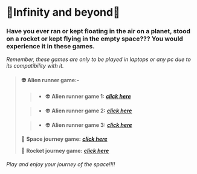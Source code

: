 # 🌌Infinity and beyond🌌

### Have you ever ran or kept floating in the air on a planet, stood on a rocket or kept flying in the empty space??? You would experience it in these games.

*Remember, these games are only to be played in laptops or any pc due to its compatibility with it.*

> #### 👽 **Alien runner game:-**
>> - 👽 **Alien runner game 1:**  ***[click here](https://navaneet239.github.io/NPJ_alienRunnerGame/)***
>
>> - 👽 **Alien runner game 2:**  ***[click here](https://navaneet239.github.io/alienRunnerGame2/)***
>
>> - 👽 **Alien runner game 3:**  ***[click here](https://navaneet239.github.io/alienRunnerGame3/)***
>
> 🌌 **Space journey game:**  ***[click here](https://navaneet239.github.io/spaceJourney/)***
>
> 🚀 **Rocket journey game:** ***[click here](https://navaneet239.github.io/NPJ_Rocket_Journey/)***

###### *Play and enjoy your journey of the space!!!!*
